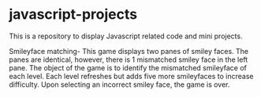 # javascript-projects

This is a repository to display Javascript related code and mini projects. 

Smileyface matching-
This game displays two panes of smiley faces. The panes are identical, however, there is 1 mismatched smiley face in the left pane. The object of the game is to identify the mismatched smileyface of each level. Each level refreshes but adds five more smileyfaces to increase difficulty. Upon selecting an incorrect smiley face, the game is over. 

